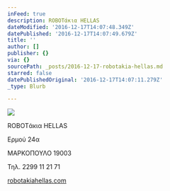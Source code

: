```yaml
---
inFeed: true
description: ROBOTάκια HELLAS
dateModified: '2016-12-17T14:07:48.349Z'
datePublished: '2016-12-17T14:07:49.679Z'
title: ''
author: []
publisher: {}
via: {}
sourcePath: _posts/2016-12-17-robotakia-hellas.md
starred: false
datePublishedOriginal: '2016-12-17T14:07:11.279Z'
_type: Blurb

---
```

![](https://the-grid-user-content.s3-us-west-2.amazonaws.com/94a73a75-10b9-4b4a-8698-73162b449d4b.gif)

ROBOTάκια HELLAS

Ερμού 24α

ΜΑΡΚΟΠΟΥΛΟ 19003

Τηλ. 2299 11 21 71

[robotakiahellas.com][0]

[0]: http://www.robotakiahellas.com/
